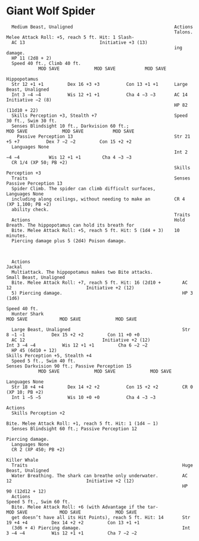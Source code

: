 # Giant Wolf Spider

      Medium Beast, Unaligned                                      Actions
                                                                   Talons. Melee Attack Roll: +5, reach 5 ft. Hit: 1 Slash-
      AC 13                            Initiative +3 (13)
                                                                   ing damage.
      HP 11 (2d8 + 2)
      Speed 40 ft., Climb 40 ft.
                MOD SAVE             MOD SAVE           MOD SAVE
                                                                   Hippopotamus
      Str 12 +1 +1         Dex 16 +3 +3          Con 13 +1 +1      Large Beast, Unaligned
      Int 3 −4 −4          Wis 12 +1 +1          Cha 4 −3 −3       AC 14                           Initiative −2 (8)
                                                                   HP 82 (11d10 + 22)
      Skills Perception +3, Stealth +7                             Speed 30 ft., Swim 30 ft.
      Senses Blindsight 10 ft., Darkvision 60 ft.;                           MOD SAVE             MOD SAVE           MOD SAVE
        Passive Perception 13                                      Str 21 +5 +7          Dex 7 −2 −2         Con 15 +2 +2
      Languages None
                                                                   Int 2 −4 −4           Wis 12 +1 +1        Cha 4 −3 −3
      CR 1/4 (XP 50; PB +2)
                                                                   Skills Perception +3
      Traits                                                       Senses Passive Perception 13
      Spider Climb. The spider can climb difficult surfaces,       Languages None
      including along ceilings, without needing to make an         CR 4 (XP 1,100; PB +2)
      ability check.
                                                                   Traits
      Actions                                                      Hold Breath. The hippopotamus can hold its breath for
      Bite. Melee Attack Roll: +5, reach 5 ft. Hit: 5 (1d4 + 3)    10 minutes.
      Piercing damage plus 5 (2d4) Poison damage.



      Actions                                                         Jackal
      Multiattack. The hippopotamus makes two Bite attacks.           Small Beast, Unaligned
      Bite. Melee Attack Roll: +7, reach 5 ft. Hit: 16 (2d10 +        AC 12                            Initiative +2 (12)
      5) Piercing damage.                                             HP 3 (1d6)
                                                                      Speed 40 ft.
      Hunter Shark                                                              MOD SAVE            MOD SAVE             MOD SAVE

      Large Beast, Unaligned                                          Str 8 −1 −1          Dex 15 +2 +2         Con 11 +0 +0
      AC 12                             Initiative +2 (12)                  Int 3 −4 −4          Wis 12 +1 +1         Cha 6 −2 −2
      HP 45 (6d10 + 12)                                               Skills Perception +5, Stealth +4
      Speed 5 ft., Swim 40 ft.                                        Senses Darkvision 90 ft.; Passive Perception 15
                MOD SAVE             MOD SAVE             MOD SAVE
                                                                      Languages None
      Str 18 +4 +4         Dex 14 +2 +2          Con 15 +2 +2         CR 0 (XP 10; PB +2)
      Int 1 −5 −5          Wis 10 +0 +0          Cha 4 −3 −3
                                                                      Actions
      Skills Perception +2
                                                                      Bite. Melee Attack Roll: +1, reach 5 ft. Hit: 1 (1d4 – 1)
      Senses Blindsight 60 ft.; Passive Perception 12
                                                                      Piercing damage.
      Languages None
      CR 2 (XP 450; PB +2)
                                                                      Killer Whale
      Traits                                                          Huge Beast, Unaligned
      Water Breathing. The shark can breathe only underwater.         AC 12                            Initiative +2 (12)
                                                                      HP 90 (12d12 + 12)
      Actions                                                         Speed 5 ft., Swim 60 ft.
      Bite. Melee Attack Roll: +6 (with Advantage if the tar-                   MOD SAVE            MOD SAVE             MOD SAVE
      get doesn’t have all its Hit Points), reach 5 ft. Hit: 14       Str 19 +4 +4         Dex 14 +2 +2         Con 13 +1 +1
      (3d6 + 4) Piercing damage.                                      Int 3 −4 −4          Wis 12 +1 +1         Cha 7 −2 −2
